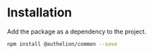 # Installation

Add the package as a dependency to the project.

```sh
npm install @authelion/common --save
```
